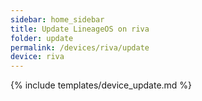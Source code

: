```yaml
---
sidebar: home_sidebar
title: Update LineageOS on riva
folder: update
permalink: /devices/riva/update
device: riva
---
```

{% include templates/device_update.md %}
